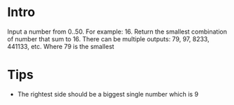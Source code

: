 # Intro
Input a number from 0..50. For example: 16. Return the smallest combination of number that sum to 16.
There can be multiple outputs: 79, 97, 8233, 441133, etc. Where 79 is the smallest

# Tips
- The rightest side should be a biggest single number which is 9
